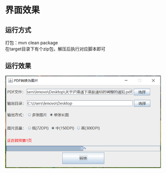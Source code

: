 # 界面效果

## 运行方式
打包：mvn clean package<br/>
在target目录下有个zip包，解压后执行对应脚本即可

## 运行效果
<img src="operate.png" />

